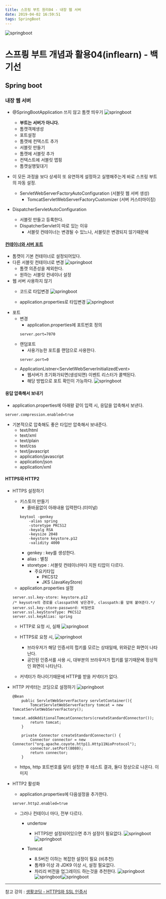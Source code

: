 ```yaml
---
title: 스프링 부트 원리04 - 내장 웹 서버
date: 2019-04-02 16:59:51
tags: SpringBoot
---
```

![springboot](images/springboot_logo.png)
# 스프릥 부트 개념과 활용04(inflearn) - 백기선 
## Spring boot

### 내장 웹 서버
- @SpringBootApplication 쓰지 않고 톰캣 띄우기
    ![springboot](images/springboot/springboot04-1.png)
    - **부트는 서버가 아니다.**
    - 톰캣객체생성
    - 포트설정
    - 톰캣에 컨텍스트 추가
    - 서블릿 만들기
    - 톰캣에 서블릿 추가
    - 컨텍스트에 서블릿 맵핑
    - 톰캣실행및대기

- 이 모든 과정을 보다 상세히 또 유연하게 설정하고 실행해주는게 바로 스프링 부트의 자동 설정.
    - ServletWebServerFactoryAutoConfiguration (서블릿 웹 서버 생성)
        - TomcatServletWebServerFactoryCustomizer (서버 커스터마이징)
- DispatcherServletAutoConfiguration
    - 서블릿 만들고 등록한다.
    - DispatcherServlet이 따로 있는 이유
        - 서블릿 컨테이너는 변경될 수 있느나, 서블릿은 변경되지 않기때문에 

#### [컨테이너와 서버 포트](https://docs.spring.io/spring-boot/docs/current/reference/html/howto-embedded-web-servers.html)
- 톰캣이 기본 컨테이너로 설정되어있다.
- 다른 서블릿 컨테이너로 변경
    ![springboot](images/springboot/springboot04-2.png)
    - 톰캣 의존성을 제외한다.
    - 원하는 서블릿 컨네이너 설정
- 웹 서버 사용하지 않기
    - 코드로 타입변경
    ![springboot](images/springboot/springboot04-3.png)
    
    - application.properties로 타입변경
    ![springboot](images/springboot/springboot04-4.png)
- 포트
    - 변경
        - application.properties에 포트번호 정의
        ```
        server.port=7070
        ```
    - 랜덤포트
        - 사용가능한 포트를 랜덤으로 사용한다.
        ```
        server.port=0
        ```
    - ApplicationListner<ServletWebServerInitializedEvent\>
        - 웹서버가 초기화가되면(생성되면) 이벤트 리스터가 콜백된다.
        - 해당 방법으로 포트 확인이 가능하다.
        ![springboot](images/springboot/springboot04-5.png)

#### 응답 압축해서 보내기
- application.properties에 아래왕 같이 입력 시, 응답을 압축해서 보낸다.
```
server.compression.enabled=true
```

- 기본적으로 압축해도 좋은 타입만 압축해서 보내준다.
    - text/html
    - text/xml
    - text/plain
    - text/css
    - text/javascript
    - application/javascript
    - application/json
    - application/xml

#### HTTPS와 HTTP2
- HTTPS 설정하기
    - 키스토어 만들기
        - 줄바꿈없이 아래내용 입력한다.(터미널)
        ```
        keytool -genkey 
            -alias spring 
            -storetype PKCS12 
            -keyalg RSA 
            -keysize 2048 
            -keystore keystore.p12 
            -validity 4000
        ```
        - genkey : key를 생성한다.
        - alias : 별칭
        - storetype : 서블릿 컨테이너마다 지원 티압이 다르다.
            - 주요키타입
                - PKCS12
                - JKS (JavaKeyStore)
    - application.properties 설정
    ```
    server.ssl.key-store: keystore.p12
    /* keysotre의 경로를 classpath에 넣은경우, classpath:를 앞에 붙여준다.*/
    server.ssl.key-store-password: 비밀번호
    server.ssl.keyStoreType: PKCS12
    server.ssl.keyAlias: spring
    ```
    - HTTP로 요청 시, 실패
    ![springboot](images/springboot/springboot04-7.png)
    
    - HTTPS로 요청 시,
    ![springboot](images/springboot/springboot04-8.png)
        - 브라우저가 해당 인증서의 펍키를 모르는 상태일때, 위와같은 화면이 나타난다.
        - 공인된 인증서를 사용 시, 대부분의 브라우저가 펍키를 알기때문에 정상적인 화면이 나타난다.
    
    - 커넥터가 하나이기때문에 HTTP를 받을 커넥터가 없다.

- HTTP 커넥터는 코딩으로 설정하기
   ![springboot](images/springboot/springboot04-10.png)
   ```
   @Bean
       public ServletWebServerFactory servletContainer(){
           TomcatServletWebServerFactory tomcat = new TomcatServletWebServerFactory();
           tomcat.addAdditionalTomcatConnectors(createStandardConnector());
           return tomcat;
       }
   
       private Connector createStandardConnector() {
           Connector connector = new Connector("org.apache.coyote.http11.Http11NioProtocol");
           connector.setPort(8080);
           return connector;
       }
   ```
   - https, http 포트번호를 달리 설정한 후 테스트 결과, 둘다 정상으로 나온다.
   이미지

- HTTP2 활성화
    - application.properties에 다음설정을 추가한다.
    ```
    server.http2.enabled=true
    ```
    - 그러나 컨테이너 마다, 전부 다르다.
        - undertow
            - HTTPS만 설정되어있으면 추가 설정이 필요없다.
            ![springboot](images/springboot/springboot04-11.png)![springboot](images/springboot/springboot04-6.png)
                    
        - Tomcat
            - 8.5버전 이하는 복잡한 설정이 필요 (비추천)
            - 톰캐9 이상 과 JDK9 이상 시, 설정 필요없다.
            - 차리리 버전을 업그레이드 하는것을 추천한다.
            ![springboot](images/springboot/springboot04-12.png)![springboot](images/springboot/springboot04-13.png)![springboot](images/springboot/springboot04-14.png)
---
참고 강의 : [생활코딩 - HTTPS와 SSL 인증서](https://opentutorials.org/course/228/4894)
<br><br>
